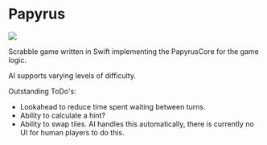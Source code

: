 # Papyrus
![](https://reposs.herokuapp.com/?path=ChrisAU/Papyrus)

Scrabble game written in Swift implementing the PapyrusCore for the game logic.

AI supports varying levels of difficulty.

Outstanding ToDo's:
- Lookahead to reduce time spent waiting between turns.
- Ability to calculate a hint?
- Ability to swap tiles. AI handles this automatically, there is currently no UI for human players to do this.
